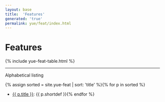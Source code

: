 ```yaml
---
layout: base
title:  'Features'
generated: 'true'
permalink: yue/feat/index.html
---
```


# Features

{% include yue-feat-table.html %}

----------

Alphabetical listing

{% assign sorted = site.yue-feat | sort: 'title' %}{% for p in sorted %}
* [{{ p.title }}](): {{ p.shortdef }}{% endfor %}
